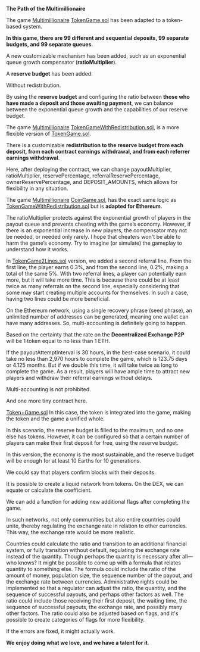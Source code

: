 **The Path of the Multimillionaire**

The game [Multimillionaire](https://github.com/NovationScripts/Multimillionaire/tree/main) [TokenGame.sol](https://github.com/NovationScripts/Multimillionaire/blob/main/TokenGame.sol) has been adapted to a token-based system.

**In this game, there are 99 different and sequential deposits, 99 separate budgets, and 99 separate queues**.

A new customizable mechanism has been added, such as an exponential queue growth compensator (**ratioMultiplier**).

A **reserve budget** has been added.

Without redistribution.

By using the **reserve budget** and configuring the ratio between **those who have made a deposit and those awaiting payment**, we can balance between the exponential queue growth and the capabilities of our reserve budget.










The game [Multimillionaire](https://github.com/NovationScripts/Multimillionaire/tree/main) [TokenGameWithRedistribution.sol](https://github.com/NovationScripts/Multimillionaire/blob/main/TokenGameWithRedistribution.sol), is a more flexible version of [TokenGame.sol](https://github.com/NovationScripts/Multimillionaire/blob/main/TokenGame.sol).

There is a customizable **redistribution to the reserve budget from each deposit, from each contract earnings withdrawal, and from each referrer earnings withdrawal**.

Here, after deploying the contract, we can change payoutMultiplier, ratioMultiplier, reservePercentage, referralReservePercentage, ownerReservePercentage, and DEPOSIT_AMOUNTS, which allows for flexibility in any situation.









The game [Multimillionaire](https://github.com/NovationScripts/Multimillionaire) [CoinGame.sol](https://github.com/NovationScripts/Multimillionaire/blob/main/CoinGame.sol), has the exact same logic as [TokenGameWithRedistribution.sol](https://github.com/NovationScripts/Multimillionaire/blob/main/TokenGameWithRedistribution.sol) but is **adapted for Ethereum**.



The ratioMultiplier protects against the exponential growth of players in the payout queue and prevents cheating with the game’s economy. However, if there is an exponential increase in new players, the compensator may not be needed, or needed only rarely. I hope that cheaters won't be able to harm the game’s economy. Try to imagine (or simulate) the gameplay to understand how it works.







In [TokenGame2Lines.sol](https://github.com/NovationScripts/Multimillionaire/blob/main/TokenGame2Lines.sol) version, we added a second referral line. From the first line, the player earns 0.3%, and from the second line, 0.2%, making a total of the same 5%. With two referral lines, a player can potentially earn more, but it will take more time. This is because there could be at least twice as many referrals on the second line, especially considering that some may start creating multiple accounts for themselves. In such a case, having two lines could be more beneficial.

On the Ethereum network, using a single recovery phrase (seed phrase), an unlimited number of addresses can be generated, meaning one wallet can have many addresses. So, multi-accounting is definitely going to happen.

Based on the certainty that the rate on the **Decentralized Exchange P2P** will be 1 token equal to no less than 1 ETH.

If the payoutAttemptInterval is 30 hours, in the best-case scenario, it could take no less than 2,970 hours to complete the game, which is 123.75 days or 4.125 months. But if we double this time, it will take twice as long to complete the game. As a result, players will have ample time to attract new players and withdraw their referral earnings without delays.



Multi-accounting is not prohibited.


And one more tiny contract here.



[Token+Game.sol](https://github.com/NovationScripts/Multimillionaire/blob/main/Token+Game.sol) In this case, the token is integrated into the game, making the token and the game a unified whole.

In this scenario, the reserve budget is filled to the maximum, and no one else has tokens. However, it can be configured so that a certain number of players can make their first deposit for free, using the reserve budget.

In this version, the economy is the most sustainable, and the reserve budget will be enough for at least 10 Earths for 10 generations.

We could say that players confirm blocks with their deposits.

It is possible to create a liquid network from tokens. On the DEX, we can equate or calculate the coefficient.

We can add a function for adding new additional flags after completing the game.

In such networks, not only communities but also entire countries could unite, thereby regulating the exchange rate in relation to other currencies. This way, the exchange rate would be more realistic.

Countries could calculate the ratio and transition to an additional financial system, or fully transition without default, regulating the exchange rate instead of the quantity. Though perhaps the quantity is necessary after all—who knows? It might be possible to come up with a formula that relates quantity to something else. The formula could include the ratio of the amount of money, population size, the sequence number of the payout, and the exchange rate between currencies. Administrative rights could be implemented so that a regulator can adjust the ratio, the quantity, and the sequence of successful payouts, and perhaps other factors as well. The ratio could include those receiving their first deposit, the waiting time, the sequence of successful payouts, the exchange rate, and possibly many other factors. The ratio could also be adjusted based on flags, and it's possible to create categories of flags for more flexibility.

If the errors are fixed, it might actually work.

**We enjoy doing what we love, and we have a talent for it**.
